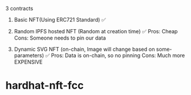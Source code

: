 3 contracts

1. Basic NFT(Using ERC721 Standard) ✅
2. Random IPFS hosted NFT (Random at creation time) ✅
   Pros: Cheap
   Cons: Someone needs to pin our data

3. Dynamic SVG NFT (on-chain, Image will change based on some-parameters) ✅
   Pros: Data is on-chain, so no pinning
   Cons: Much more EXPENSIVE
# hardhat-nft-fcc
